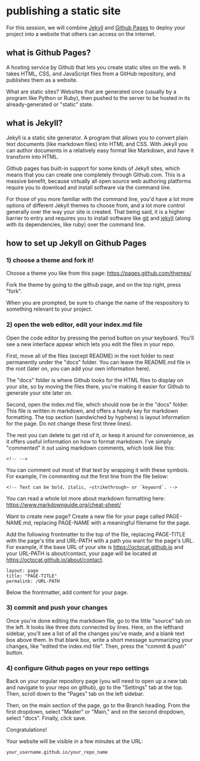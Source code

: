 # publishing a static site

For this session, we will combine [Jekyll](https://jekyllrb.com/) and
[Github Pages](https://pages.github.com/) to deploy your project into
a website that others can access on the internet.

## what is Github Pages?

A hosting service by Github that lets you create static sites on the web. It takes HTML, CSS, and JavaScript files from a GitHub repository, and publishes them as a website.

What are static sites? Websites that are generated once (usually by a program like Python or Ruby), then pushed to the server to be hosted in its already-generated or "static" state.

## what is Jekyll?

Jekyll is a static site generator. A program that allows you to convert plain text documents (like markdown files) into HTML and CSS. With Jekyll you can author documents in a relatively easy format like Markdown, and have it transform into HTML.

Github pages has built-in support for some kinds of Jekyll sites, which means that you can create one completely through Github.com. This is a massive benefit, because virtually all open source web authoring platforms require you to download and install software via the command line.

For those of you more familiar with the command line, you'd have a lot
more options of different Jekyll themes to choose from, and a lot more
control generally over the way your site is created. That being said,
it is a higher barrier to entry and requires you to install software
like [git](https://git-scm.com/downloads) and
[jekyll](https://jekyllrb.com/docs/installation/) (along with its
dependencies, like ruby) over the command line.

## how to set up Jekyll on Github Pages
### 1) choose a theme and fork it!

Choose a theme you like from this page: https://pages.github.com/themes/

Fork the theme by going to the github page, and on the top right, press "fork".

When you are prompted, be sure to change the name of the respository to something relevant to your project.

### 2) open the web editor, edit your index.md file

Open the code editor by pressing the period button on your keyboard. You'll see a new interface appear which lets you edit the files in your repo.

First, move all of the files (except README) in the root folder to nest permanently under the "docs" folder. You can leave the README.md file in the root (later on, you can add your own information here).

The "docs" folder is where Github looks for the HTML files to display on your site, so by moving the files there, you're making it easier for Github to generate your site later on.

Second, open the index.md file, which should now be in the "docs" folder. This file is written in markdown, and offers a handy key for markdown formatting. The top section (sandwiched by hyphens) is layout information for the page. Do not change these first three lines).

The rest you can delete to get rid of it, or keep it around for convenience, as it offers useful information on how to format markdown. I've simply "commented" it out using markdown comments, which look like this:

```
<!-- -->
```

You can comment out most of that text by wrapping it with these symbols. For example, I'm commenting out the first line from the file below:

```
<!-- Text can be bold, italic, ~strikethrough~ or `keyword`. -->
```

You can read a whole lot more about markdown formatting here: https://www.markdownguide.org/cheat-sheet/

Want to create new page? Create a new file for your page called PAGE-NAME.md, replacing PAGE-NAME with a meaningful filename for the page.

Add the following frontmatter to the top of the file, replacing PAGE-TITLE with the page's title and URL-PATH with a path you want for the page's URL. For example, if the base URL of your site is https://octocat.github.io and your URL-PATH is about/contact, your page will be located at https://octocat.github.io/about/contact.

```
layout: page
title: "PAGE-TITLE"
permalink: /URL-PATH
```

Below the frontmatter, add content for your page.

### 3) commit and push your changes

Once you're done editing the markdown file, go to the little "source" tab on the left. It looks like three dots connected by lines. Here, on the lefthand sidebar, you'll see a list of all the changes you've made, and a blank text box above them. In that blank box, write a short message summarizing your changes, like "edited the index.md file". Then, press the "commit & push" button.

### 4) configure Github pages on your repo settings

Back on your regular repository page (you will need to open up a new tab and navigate to your repo on github), go to the "Settings" tab at the top. Then, scroll down to the "Pages" tab on the left sidebar.

Then, on the main section of the page, go to the Branch heading. From the first dropdown, select "Master" or "Main," and on the second dropdown, select "docs". Finally, click save.

Congratulations!

Your website will be visible in a few minutes at the URL:

`your_username.github.io/your_repo_name`
